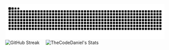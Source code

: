 <img src="https://raw.githubusercontent.com/TheCodeDaniel/TheCodeDaniel/output/snake.svg" alt="Snake animation" />

<div style="display: flex; align-items: center; gap: 20px;">
  <img src="http://github-readme-streak-stats.herokuapp.com?user=TheCodeDaniel&theme=dark&background=000000" alt="GitHub Streak"/>
  <img src="https://github-readme-stats.vercel.app/api?username=TheCodeDaniel&theme=dark&show_icons=true&hide_border=true&count_private=true" alt="TheCodeDaniel's Stats"/>
</div>







